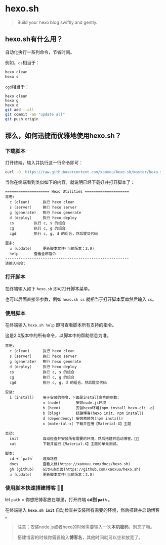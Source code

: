 # hexo.sh

> Build your hexo blog swiftly and gently.



## hexo.sh有什么用？

自动化执行一系列命令，节省时间。

例如，`cs`相当于：
```bash
hexo clean
hexo s
```

`cgd`相当于：
```bash
hexo clean
hexo g
hexo d
git add --all
git commit -am "update all"
git push origin
```



## 那么，如何迅捷而优雅地使用hexo.sh？

### 下载脚本

打开终端，输入并执行这一行命令即可：

```bash
curl -O 'https://raw.githubusercontent.com/xaoxuu/hexo.sh/master/hexo.sh' -# && chmod 777 hexo.sh && . hexo.sh -i
```

当你在终端看到类似如下的内容，就说明已经下载好并打开脚本了：

```
==================== Hexo Utilities ====================
常用:
  c (clean) 	 执行 hexo clean 
  s (server) 	 执行 hexo server 
  g (generate) 	 执行 hexo generate 
  d (deploy) 	 执行 hexo deploy 
  cs  		 执行 c, s 的组合 
  cg  		 执行 c, g 的组合 
  cgd  		 执行 c, g, d 的组合，然后提交代码 

更多: 
  u (update) 	 更新脚本文件(当前版本：2.0) 
  help 		 查看全部指令 
--------------------------------------------------------
请输入指令: 
```



### 打开脚本

在终端输入如下 `hexo.sh` 即可打开脚本菜单。

也可以后面直接带参数，例如 `hexo.sh cs` 就相当于打开脚本菜单然后输入 `cs`。



### 使用脚本

在终端输入 `hexo.sh help` 即可查看脚本所有支持的指令。

这是2.0版本中的所有命令，以脚本中的帮助信息为准。

```
常用:
  c (clean) 	 执行 hexo clean 
  s (server) 	 执行 hexo server 
  g (generate) 	 执行 hexo generate 
  d (deploy) 	 执行 hexo deploy 
  cs  		     执行 c, s 的组合 
  cg  		     执行 c, g 的组合 
  cgd  	    	 执行 c, g, d 的组合，然后提交代码 

安装:
  i (install) 	 用于安装的命令，下面是install命令的参数: 
  		         n (node)       安装node.js环境 
  		         h (hexo)       安装hexo环境(npm install hexo-cli -g) 
  		         b (blog)       搭建博客(hexo init, npm install) 
  		         d (dependency) 安装依赖包(npm install) 
  		         x (material-x) 下载并应用【Material-X】主题 

自动:
  init 		     自动检查并安装所有需要的环境，然后搭建并启动博客。👍🏼 
  xut 		     下载并运行【Material-X】主题的单元测试。 

脚本:
  cd + `path` 	 选择路径 
  docs  	     查看文档(https://xaoxuu.com/docs/hexo.sh) 
  gh (github) 	 GitHub页面(https://github.com/xaoxuu/hexo.sh) 
  u (update) 	 更新脚本文件(当前版本：2.0) 
```



### 使用脚本快速搭建博客 👍🏼 

let `path` = 你想把博客放在哪里，打开终端 **cd到 `path`** 。

在终端输入 **`hexo.sh init`** 自动检查并安装所有需要的环境，然后搭建并启动博客 。

> 注意：安装node.js或者hexo的时候需要输入一次**本机密码**，别忘了哦。
>
> 搭建博客的时候你需要输入**博客名**，其他时间就可以坐和放宽了。

